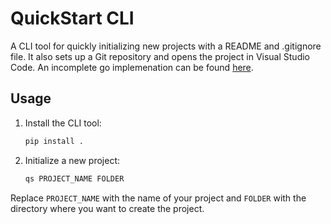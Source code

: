 # QuickStart CLI

A CLI tool for quickly initializing new projects with a README and .gitignore file. It also sets up a Git repository and opens the project in Visual Studio Code. An incomplete go implemenation can be found [here](https://github.com/shrine2000/QS).

## Usage

1. Install the CLI tool:
    ```bash
    pip install .
    ```

2. Initialize a new project:
    ```bash
    qs PROJECT_NAME FOLDER
    ```

Replace `PROJECT_NAME` with the name of your project and `FOLDER` with the directory where you want to create the project.
